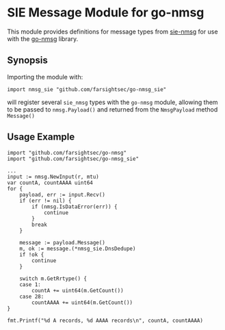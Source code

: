 # SIE Message Module for go-nmsg

This module provides definitions for message types from [sie-nmsg](https://github.com/farsightsec/sie-nmsg)
for use with the [go-nmsg](https://github.com/farsightsec/go-nmsg) library.

## Synopsis

Importing the module with:

	import nmsg_sie "github.com/farsightsec/go-nmsg_sie"

will register several `sie_nmsg` types with the `go-nmsg` module, allowing them
to be passed to `nmsg.Payload()` and returned from the `NmsgPayload` method `Message()` 


## Usage Example

	import "github.com/farsightsec/go-nmsg"
	import "github.com/farsightsec/go-nmsg_sie"

	...
	input := nmsg.NewInput(r, mtu)
	var countA, countAAAA uint64
	for {
		payload, err := input.Recv()
		if (err != nil) {
			if (nmsg.IsDataError(err)) {
				continue
			}
			break
		}

		message := payload.Message()
		m, ok := message.(*nmsg_sie.DnsDedupe)
		if !ok {
			continue
		}

		switch m.GetRrtype() {
		case 1:
			countA += uint64(m.GetCount())
		case 28:
			countAAAA += uint64(m.GetCount())
	}

	fmt.Printf("%d A records, %d AAAA records\n", countA, countAAAA)
